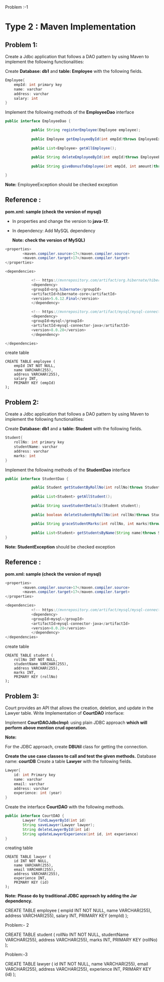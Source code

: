 Problem :-1

# Type 2 : Maven Implementation

## Problem 1:

Create a Jdbc application that follows a DAO pattern by using Maven to implement the following
functionalities:

Create **Database: db1** and **table: Employee** with the following fields.

```java
Employee{
	empId: int primary key
	name: varchar
	address: varchar
	salary: int
}
```

Implement the following methods of the **EmployeeDao** interface

```java
public interface EmployeeDao {

			public String registerEmployee(Employee employee);
			
			public Employee getEmployeeById(int empId)throws EmployeeException;
			
			public List<Employee> getAllEmployee();
			
			public String deleteEmployeeById(int empId)throws EmployeeException;
			
			public String giveBonusToEmployee(int empId, int amount)throws EmployeeException;

}
```

**Note:** EmployeeException should be checked exception

## Reference :

**pom.xml: sample (check the version of mysql)**

- In properties and change the version to **java-17.**
- In dependency: Add MySQL dependency
    
    **Note:** **check the version of MySQL)** 
    

```java
<properties>
		<maven.compiler.source>17</maven.compiler.source>
		<maven.compiler.target>17</maven.compiler.target>
</properties>

<dependencies>

			<!-- https://mvnrepository.com/artifact/org.hibernate/hibernate-core -->
			<dependency>
			<groupId>org.hibernate</groupId>
			<artifactId>hibernate-core</artifactId>
			<version>5.6.12.Final</version>
			</dependency>

			<!-- https://mvnrepository.com/artifact/mysql/mysql-connector-java -->
			<dependency>
			<groupId>mysql</groupId>
			<artifactId>mysql-connector-java</artifactId>
			<version>8.0.28</version>
			</dependency>

</dependencies>
```
create table

    CREATE TABLE employee (
        empId INT NOT NULL,
        name VARCHAR(255),
        address VARCHAR(255),
        salary INT,
        PRIMARY KEY (empId)
    );



## Problem 2:

Create a Jdbc application that follows a DAO pattern by using Maven to implement the following
functionalities:

Create **Database: db1** and a **table: Student** with the following fields.

```java
Student{
	rollNo: int primary key
	studentName: varchar
	address: varchar
	marks: int
}
```

Implement the following methods of the **StudentDao** interface

```java
public interface StudentDao {

			public Student getStudentByRollNo(int rollNo)throws StudentException;
		
			public List<Student> getAllStudent();
		
			public String saveStudentDetails(Student student);
		
			public boolean deleteStudentByRollNo(int rollNo)throws StudentException;
		
			public String graceStudentMarks(int rollNo, int marks)throws StudentException;
		
			public List<Student> getStudentsByName(String name)throws StudentException;
}
```

**Note: StudentException** should be checked exception

## Reference :

**pom.xml: sample (check the version of mysql)**

```java
<properties>
		<maven.compiler.source>17</maven.compiler.source>
		<maven.compiler.target>17</maven.compiler.target>
</properties>

<dependencies>
			<!-- https://mvnrepository.com/artifact/mysql/mysql-connector-java -->
			<dependency>
			<groupId>mysql</groupId>
			<artifactId>mysql-connector-java</artifactId>
			<version>8.0.28</version>
			</dependency>
</dependencies>
```
create table
    
    CREATE TABLE student (
        rollNo INT NOT NULL,
        studentName VARCHAR(255),
        address VARCHAR(255),
        marks INT,
        PRIMARY KEY (rollNo)
    );
## Problem 3:

Court provides an API that allows the creation, deletion, and update in the Lawyer table. Write Implementation of **CourtDAO** interface:

Implement **CourtDAOJdbcImpl:** using plain JDBC approach **which will perform above mention crud operation.**

**Note:** 

For the JDBC approach, create **DBUtil** class for getting the connection.

 

**Create the use case classes to call and test the given methods.**
Database name: **courtDB**
Create a table **Lawyer** with the following fields.

```java
Lawyer{
	id: int Primary key 
	name: varchar
	email: varchar
	address: varchar
	experience: int (year)
}
```

Create the interface **CourtDAO** with the following methods.

```java
public interface CourtDAO {
		Lawyer findLawyerById(int id)
		String saveLawyer(Lawyer lawyer);
		String deleteLawyerById(int id)
		String updateLawyerExperience(int id, int experience)
}
```
creating table

    CREATE TABLE lawyer (
        id INT NOT NULL,
        name VARCHAR(255),
        email VARCHAR(255),
        address VARCHAR(255),
        experience INT,
        PRIMARY KEY (id)
    );
**Note:** **Please do by traditional JDBC approach by adding the Jar dependency.**

CREATE TABLE employee (
    empId INT NOT NULL,
    name VARCHAR(255),
    address VARCHAR(255),
    salary INT,
    PRIMARY KEY (empId)
);

Problem:- 2


CREATE TABLE student (
    rollNo INT NOT NULL,
    studentName VARCHAR(255),
    address VARCHAR(255),
    marks INT,
    PRIMARY KEY (rollNo)
);

Problem:-3

CREATE TABLE lawyer (
    id INT NOT NULL,
    name VARCHAR(255),
    email VARCHAR(255),
    address VARCHAR(255),
    experience INT,
    PRIMARY KEY (id)
);

